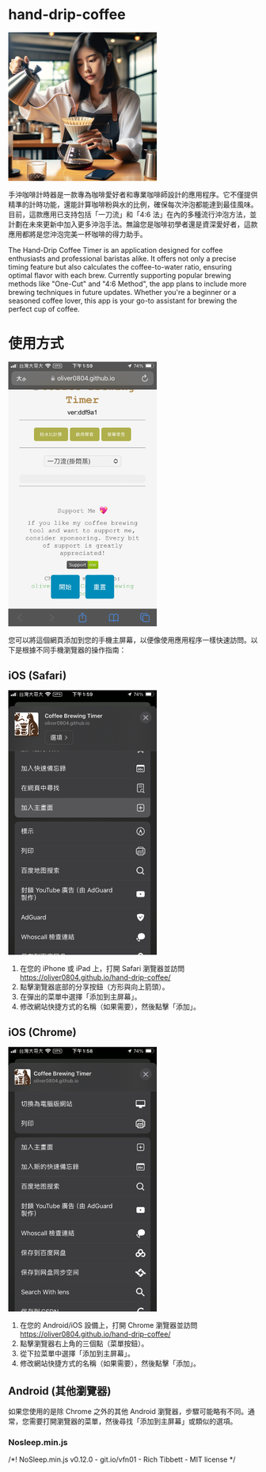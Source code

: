 # hand-drip-coffee
<img src="./pic/DALLE.png" alt="image" width="300" height="auto">

手沖咖啡計時器是一款專為咖啡愛好者和專業咖啡師設計的應用程序。它不僅提供精準的計時功能，還能計算咖啡粉與水的比例，確保每次沖泡都能達到最佳風味。目前，這款應用已支持包括「一刀流」和「4:6 法」在內的多種流行沖泡方法，並計劃在未來更新中加入更多沖泡手法。無論您是咖啡初學者還是資深愛好者，這款應用都將是您沖泡完美一杯咖啡的得力助手。

The Hand-Drip Coffee Timer is an application designed for coffee enthusiasts and professional baristas alike. It offers not only a precise timing feature but also calculates the coffee-to-water ratio, ensuring optimal flavor with each brew. Currently supporting popular brewing methods like "One-Cut" and "4:6 Method", the app plans to include more brewing techniques in future updates. Whether you're a beginner or a seasoned coffee lover, this app is your go-to assistant for brewing the perfect cup of coffee.

# 使用方式
<img src="./pic/demo.png" alt="image" width="300" height="auto">

您可以將這個網頁添加到您的手機主屏幕，以便像使用應用程序一樣快速訪問。以下是根據不同手機瀏覽器的操作指南：

## iOS (Safari)
<img src="./pic/safari.png" alt="image" width="300" height="auto">

1. 在您的 iPhone 或 iPad 上，打開 Safari 瀏覽器並訪問 <https://oliver0804.github.io/hand-drip-coffee/>
2. 點擊瀏覽器底部的分享按鈕（方形與向上箭頭）。
3. 在彈出的菜單中選擇「添加到主屏幕」。
4. 修改網站快捷方式的名稱（如果需要），然後點擊「添加」。

## iOS (Chrome)
<img src="./pic/chrome.png" alt="image" width="300" height="auto">

1. 在您的 Android/iOS 設備上，打開 Chrome 瀏覽器並訪問 <https://oliver0804.github.io/hand-drip-coffee/>
2. 點擊瀏覽器右上角的三個點（菜單按鈕）。
3. 從下拉菜單中選擇「添加到主屏幕」。
4. 修改網站快捷方式的名稱（如果需要），然後點擊「添加」。
 
## Android (其他瀏覽器)

如果您使用的是除 Chrome 之外的其他 Android 瀏覽器，步驟可能略有不同。通常，您需要打開瀏覽器的菜單，然後尋找「添加到主屏幕」或類似的選項。


### Nosleep.min.js
/*! NoSleep.min.js v0.12.0 - git.io/vfn01 - Rich Tibbett - MIT license */
